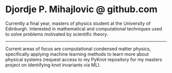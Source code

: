# Djordje P. Mihajlovic @ github.com

Currently a final year, masters of physics student at the University of Edinburgh.
Interested in mathematical and computational techniques used to solve problems motivated by scientific theory.

------------------------------------------------------------------------------------------------------------------------------------------------------------------------------------

Current areas of focus are computational condensed matter physics, specifically applying machine learning methods to learn more about physical systems (request access to my PyKnot repository for my masters project on identifying knot invariants via ML).

